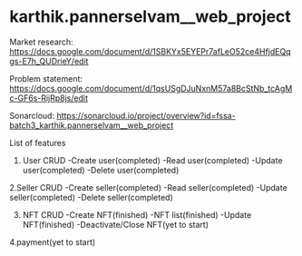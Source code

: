 # karthik.pannerselvam__web_project
Market research: https://docs.google.com/document/d/1SBKYx5EYEPr7afLeO52ce4HfjdEQqgs-E7h_QUDrieY/edit

Problem statement: https://docs.google.com/document/d/1qsUSgDJuNxnM57a8BcStNb_tcAgMc-GF6s-RijRp8js/edit

Sonarcloud: https://sonarcloud.io/project/overview?id=fssa-batch3_karthik.pannerselvam__web_project

List of features

1. User CRUD
  -Create user(completed)
  -Read user(completed)
  -Update user(completed)
  -Delete user(completed)
  
  2.Seller CRUD
  -Create seller(completed)
  -Read seller(completed)
  -Update seller(completed)
  -Delete seller(completed)
  
3. NFT CRUD
  -Create NFT(finished)
  -NFT list(finished)
  -Update NFT(finished)
  -Deactivate/Close NFT(yet to start)
  
4.payment(yet to start)

  
